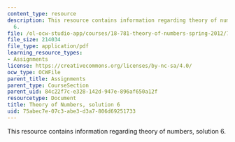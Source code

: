 ```yaml
---
content_type: resource
description: This resource contains information regarding theory of numbers, solution
  6.
file: /ol-ocw-studio-app/courses/18-781-theory-of-numbers-spring-2012/75abec7e07c3abe3d3a7806d69251733_MIT18_781S12_pset6sol.pdf
file_size: 214034
file_type: application/pdf
learning_resource_types:
- Assignments
license: https://creativecommons.org/licenses/by-nc-sa/4.0/
ocw_type: OCWFile
parent_title: Assignments
parent_type: CourseSection
parent_uid: 84c22f7c-e328-142d-947e-896af650a12f
resourcetype: Document
title: Theory of Numbers, solution 6
uid: 75abec7e-07c3-abe3-d3a7-806d69251733
---
```

This resource contains information regarding theory of numbers, solution 6.